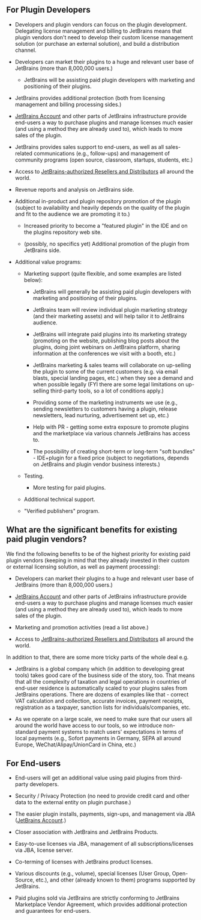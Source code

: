 [//]: # (title: Benefits of the JetBrains Marketplace)

## For Plugin Developers

* Developers and plugin vendors can focus on the plugin development. Delegating license management and billing to JetBrains means that plugin vendors don't need to develop their custom license management solution (or purchase an external solution), and build a distribution channel.

* Developers can market their plugins to a huge and relevant user base of JetBrains (more than 8,000,000 users.)

    * JetBrains will be assisting paid plugin developers with marketing and positioning of their plugins.

* JetBrains provides additional protection (both from licensing management and billing processing sides.)

* [JetBrains Account](https://account.jetbrains.com/) and other parts of JetBrains infrastructure provide end-users a way to purchase plugins and manage licenses much easier (and using a method they are already used to), which leads to more sales of the plugin.

* JetBrains provides sales support to end-users, as well as all sales-related communications (e.g., follow-ups) and management of community programs (open source, classroom, startups, students, etc.)

* Access to [JetBrains-authorized Resellers and Distributors](https://www.jetbrains.com/company/partners/#profession=reseller) all around the world.

* Revenue reports and analysis on JetBrains side.

* Additional in-product and plugin repository promotion of the plugin (subject to availability and heavily depends on the quality of the plugin and fit to the audience we are promoting it to.)

    * Increased priority to become a "featured plugin" in the IDE and on the plugins repository web site.

    * (possibly, no specifics yet) Additional promotion of the plugin from JetBrains side.

* Additional value programs:

    * Marketing support (quite flexible, and some examples are listed below):

        * JetBrains will generally be assisting paid plugin developers with marketing and positioning of their plugins.

        * JetBrains team will review individual plugin marketing strategy (and their marketing assets) and will help tailor it to JetBrains audience.

        * JetBrains will integrate paid plugins into its marketing strategy (promoting on the website, publishing blog posts about the plugins, doing joint webinars on JetBrains platform, sharing information at the conferences we visit with a booth, etc.)

        * JetBrains marketing & sales teams will collaborate on up-selling the plugin to some of the current customers (e.g. via email blasts, special landing pages, etc.) when they see a demand and when possible legally (FYI there are some legal limitations on up-selling third-party tools, so a lot of conditions apply.)

        * Providing some of the marketing instruments we use (e.g., sending newsletters to customers having a plugin, release newsletters, lead nurturing, advertisement set up, etc.)

        * Help with PR - getting some extra exposure to promote plugins and the marketplace via various channels JetBrains has access to.

        * The possibility of creating short-term or long-term "soft bundles" - IDE+plugin for a fixed price (subject to negotiations, depends on JetBrains and plugin vendor business interests.)

    * Testing.

        * More testing for paid plugins.

    * Additional technical support.

    * "Verified publishers" program.

## What are the significant benefits for existing paid plugin vendors?

We find the following benefits to be of the highest priority for existing paid plugin vendors (keeping in mind that they already invested in their custom or external licensing solution, as well as payment processing):

* Developers can market their plugins to a huge and relevant user base of JetBrains (more than 8,000,000 users.)

* [JetBrains Account](https://account.jetbrains.com/) and other parts of JetBrains infrastructure provide end-users a way to purchase plugins and manage licenses much easier (and using a method they are already used to), which leads to more sales of the plugin.

* Marketing and promotion activities (read a list above.)

* Access to [JetBrains-authorized Resellers and Distributors](https://www.jetbrains.com/company/partners/#profession=reseller) all around the world.

In addition to that, there are some more tricky parts of the whole deal e.g.

* JetBrains is a global company which (in addition to developing great tools) takes good care of the business side of the story, too. That means that all the complexity of taxation and legal operations in countries of end-user residence is automatically scaled to your plugins sales from JetBrains operations. There are dozens of examples like that - correct VAT calculation and collection, accurate invoices, payment receipts, registration as a taxpayer, sanction lists for individuals/companies, etc.

* As we operate on a large scale, we need to make sure that our users all around the world have access to our tools, so we introduce non-standard payment systems to match users' expectations in terms of local payments (e.g., Sofort payments in Germany, SEPA all around Europe, WeChat/Alipay/UnionCard in China, etc.)

## For End-users

* End-users will get an additional value using paid plugins from third-party developers.

* Security / Privacy Protection (no need to provide credit card and other data to the external entity on plugin purchase.)

* The easier plugin installs, payments, sign-ups, and management via JBA ([JetBrains Account](https://account.jetbrains.com).)

* Closer association with JetBrains and JetBrains Products.

* Easy-to-use licenses via JBA, management of all subscriptions/licenses via JBA, license server.

* Co-terming of licenses with JetBrains product licenses.

* Various discounts (e.g., volume), special licenses (User Group, Open-Source, etc.), and other (already known to them) programs supported by JetBrains.

* Paid plugins sold via JetBrains are strictly conforming to JetBrains Marketplace Vendor Agreement, which provides additional protection and guarantees for end-users.
